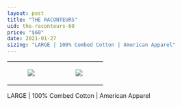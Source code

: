 ```yaml
---
layout: post
title: "THE RACONTEURS"
uid: the-raconteurs-60
price: "$60"
date: 2021-01-27
sizing: "LARGE | 100% Combed Cotton | American Apparel"
---
```




<table style="width:100%;"><tr><td style="vertical-align:top;">
      <figure class="tmblr-full" data-orig-height="2048" data-orig-width="1365" data-orig-src="https://concertshirts.netlify.app/shirts/0067/0067-01.jpg"><img src="https://64.media.tumblr.com/04a0952f616c0c0bf370c097648d714e/1fcc679a90a5e3f6-de/s540x810/4b6eb032caaf9112ed79a848f493c22259169220.jpg" data-orig-height="2048" data-orig-width="1365" data-orig-src="https://concertshirts.netlify.app/shirts/0067/0067-01.jpg"/></figure></td>
    <td style="vertical-align:top;">
      <figure class="tmblr-full" data-orig-height="2048" data-orig-width="1365" data-orig-src="https://concertshirts.netlify.app/shirts/0067/0067-02.jpg"><img src="https://64.media.tumblr.com/d7d46b7a1268bcfc0b7cf4b9cf3af9d2/1fcc679a90a5e3f6-92/s540x810/40fd4298483421b79f6089c69a93fad16e47cd0a.jpg" data-orig-height="2048" data-orig-width="1365" data-orig-src="https://concertshirts.netlify.app/shirts/0067/0067-02.jpg"/></figure></td>
  </tr></table><p>
  LARGE | 100% Combed Cotton | American Apparel
</p>
